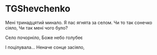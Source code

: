 # TGShevchenko

Мені тринадцятий минало.
Я пас ягнята за селом.
Чи то так сонечко сіяло,
Чи так мені чого було?














Село почорніло,
Боже небо голубеє














І поцілувала...
Неначе сонце засіяло,